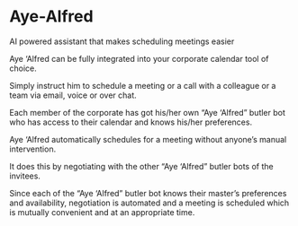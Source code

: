# Aye-Alfred
AI powered assistant that makes scheduling meetings easier

Aye ‘Alfred can be fully integrated into your corporate calendar
tool of choice.

Simply instruct him to schedule a meeting or a call with a colleague
or a team via email, voice or over chat.

Each member of the corporate has got his/her own “Aye ‘Alfred” butler bot who has access to their calendar and knows his/her preferences. 

Aye ‘Alfred automatically schedules for a meeting without anyone’s manual intervention.

It does this by negotiating with the other “Aye ‘Alfred” butler bots of the invitees.

Since each of the “Aye ‘Alfred” butler bot knows their master’s preferences and availability, negotiation is automated and a meeting is scheduled which is mutually convenient and at an appropriate time.
